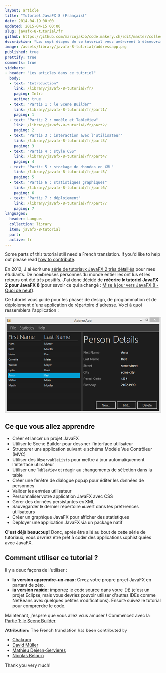 ```yaml
---
layout: article
title: "Tutoriel JavaFX 8 (Français)"
date: 2014-04-19 00:00
updated: 2015-04-15 00:00
slug: javafx-8-tutorial/fr
github: https://github.com/marcojakob/code.makery.ch/edit/master/collections/library/javafx-8-tutorial-fr.md
description: "Les sept étapes de ce tutorial vous amèneront à découvrir tout à tour, le design, la programmation et enfin le déploiement d'une application de répertoire d'adresses."
image: /assets/library/javafx-8-tutorial/addressapp.png
published: true
prettify: true
comments: true
sidebars:
- header: "Les articles dans ce tutoriel"
  body:
  - text: "Introduction"
    link: /library/javafx-8-tutorial/fr/
    paging: Intro
    active: true
  - text: "Partie 1 : le Scene Builder"
    link: /library/javafx-8-tutorial/fr/part1/
    paging: 1
  - text: "Partie 2 : modèle et TableView"
    link: /library/javafx-8-tutorial/fr/part2/
    paging: 2
  - text: "Partie 3 : interaction avec l'utilisateur"
    link: /library/javafx-8-tutorial/fr/part3/
    paging: 3
  - text: "Partie 4 : style CSS"
    link: /library/javafx-8-tutorial/fr/part4/
    paging: 4
  - text: "Partie 5 : stockage de données en XML"
    link: /library/javafx-8-tutorial/fr/part5/
    paging: 5
  - text: "Partie 6 : statistiques graphiques"
    link: /library/javafx-8-tutorial/fr/part6/
    paging: 6
  - text: "Partie 7 : déploiement"
    link: /library/javafx-8-tutorial/fr/part7/
    paging: 7
languages: 
  header: Langues
  collection: library
  item: javafx-8-tutorial
  part:
  active: fr
---
```


<div class="alert alert-warning">
  <i class="fa fa-language"></i> Some parts of this tutorial still need a French translation. If you'd like to help out please read <a href="/library/how-to-contribute/" class="alert-link">how to contribute</a>.
</div>

En 2012, J'ai écrit une [série de tutoriaux JavaFX 2 très détaillés](/library/javafx-2-tutorial/) pour mes étudiants. De nombreuses personnes du monde entier les ont lus et les retours ont été très positifs. J'ai donc décidé de **réécrire le tutoriel JavaFX 2 pour JavaFX 8** (pour savoir ce qui a changé : [Mise à jour vers JavaFX 8 - Quoi de neuf](/blog/update-to-javafx-8-whats-new/)).

Ce tutoriel vous guide pour les phases de design, de programmation et de déploiement d'une application de répertoire d'adresse. Voici à quoi ressemblera l'application :

![Screenshot AddressApp](/assets/library/javafx-8-tutorial/addressapp.png)


## Ce que vous allez apprendre

* Créer et lancer un projet JavaFX
* Utiliser le Scene Builder pour dessiner l'interface utilisateur
* Structurer une application suivant le schéma Modèle Vue Contrôleur (MVC)
* Utiliser des `ObservableLists` pour mettre à jour automatiquement l'interface utilisateur
* Utiliser une `TableView` et réagir au changements de sélection dans la table
* Créer une fenêtre de dialogue popup pour éditer les données de personnes
* Valider les entrées utilisateur
* Personnaliser votre application JavaFX avec CSS
* Gérer des données persistantes en XML
* Sauvegarder le dernier répertoire ouvert dans les préférences utilisateurs
* Créer un graphique JavaFX pour afficher des statistiques
* Deployer une application JavaFX via un package natif

**C'est déjà beaucoup!** Donc, après être allé au bout de cette série de tutoriaux, vous devriez être prêt à coder des applications sophistiquées avec JavaFX.


## Comment utiliser ce tutorial ?

Il y a deux façons de l'utiliser :

* **la version apprendre-un-max:** Créez votre propre projet JavaFX en partant de zéro.
* **la version rapide:** Importez le code source dans votre IDE (c'est un projet Eclipse, mais vous devriez pouvoir utiliser d'autres IDEs comme NetBeans avec quelques petites modifications). Ensuite suivez le tutorial pour comprendre le code.

Maintenant, j'espère que vous allez vous amuser ! Commencez avec la [Partie 1: le Scene Builder](/library/javafx-8-tutorial/fr/part1/).

<div class="alert alert-success">
  <strong><i class="fa fa-trophy"></i> Attribution:</strong> The French translation has been contributed by 
  <ul>
    <li><a href="https://github.com/chakram" class="alert-link">Chakram</a></li> 
    <li><a href="https://github.com/Davidmue" class="alert-link">David Müller</a></li> 
    <li><a href="https://github.com/Nashka" class="alert-link">Mathieu Dejean-Servieres</a></li> 
    <li><a href="https://github.com/Kynarth" class="alert-link">Nicolas Belouin</a></li> 
  </ul>
  Thank you very much!
</div>
